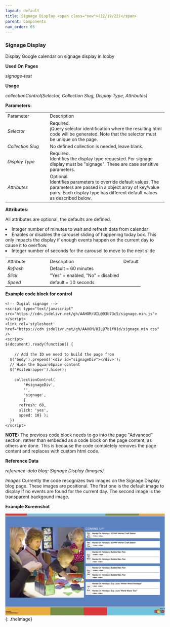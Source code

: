 ```yaml
---
layout: default
title: Signage Display <span class="new">(12/19/22)</span>
parent: Components
nav_order: 65
---
```


### Signage Display

Display Google calendar on signage display in lobby 

**Used On Pages**

*signage-test*

**Usage**

*collectionControl(Selector, Collection Slug, Display Type, Attributes)*

**Parameters:**

<table class="ws-table-all notranslate">
  <tbody>
    <tr class="tableTop">
     <td style="width:120px">Parameter</td>
     <td>Description</td>
    </tr>
    <tr>
      <td><em>Selector</em></td>
      <td>Required.<br>jQuery selector identification where the resulting html code will be generated.  Note that the selector must be unique on the page.</td>
    </tr>
    <tr>
      <td><em>Collection Slug</em></td>
      <td>No defined collection is needed, leave blank.</td>
    </tr>
    <tr>
      <td><em>Display Type</em></td>
      <td>Required.<br>Identifies the display type requested.  For signage display must be "signage".  These are case sensitive parameters. </td>
    </tr>
    <tr>
      <td><em>Attributes</em></td>
      <td>Optional.<br>Identifies parameters to override default values.  The parameters are passed in a object array of key/value pairs.  Each display type has different default values as described below. </td>
    </tr>
  </tbody>
</table>

**Attributes:**

All attributes are optional, the defaults are defined.

<table class="ws-table-all notranslate">
  <tbody>
    <tr class="tableTop">
     <td style="width:120px">Attribute</td>
     <td>Description</td>
     <td>Default</td>
    </tr>
    <tr>
      <td><em>Refresh</em></td>
        <li>Integer number of minutes to wait and refresh data from calendar</li>
      <td>Default = 60 minutes</td>
    </tr>
    <tr>
      <td><em>Slick</em></td>
        <li>Enables or disables the carousel sliding of happening today box.  This
        only impacts the display if enough events happen on the current day
      to cause it to overflow.</li>
      <td>"Yes" = enabled, "No" = disabled</td>
    </tr>
    <tr>
      <td><em>Speed</em></td>
        <li>Integer number of seconds for the carousel to move to the next slide</li>
      <td>default = 10 seconds</td>
    </tr>
  </tbody>
</table>

**Example code block for control**

```
<!-- Digial signage -->
<script type="text/javascript" src="https://cdn.jsdelivr.net/gh/AAHOM/UIL@03b73c5/signage.min.js"></script>
<link rel='stylesheet' href="https://cdn.jsdelivr.net/gh/AAHOM/UIL@7b1f01d/signage.min.css" />
<script>
$(document).ready(function() {

	// Add the ID we need to build the page from 
  $('body').prepend('<div id="signageDiv"></div>');
  // Hide the SquareSpace content
  $('#siteWrapper').hide();  

	collectionControl(
		'#signageDiv',
		'',
		'signage',
		{ 
      refresh: 60, 
      slick: 'yes',
      speed: 10} ); 
  })
</script>
```

**NOTE:** The previous code block needs to go into the page "Advanced" section, rather than embeded as a code block on the page content, as others are done.   This is because the code completely removes the page content and replaces with custom html code.  

**Reference Data**

*reference-data blog: Signage Display (Images)*

*Images* Currently the code recognizes two images on the Signage Display blog page.   These images are positional.   The first one is the default image to display if no events are found for the current day.   The second image is the transparent backgound image.  


**Example Screenshot**

![Alt Signage Display](../../assets/images/signagedisplay.jpg "Signage Display"){: .theImage}
